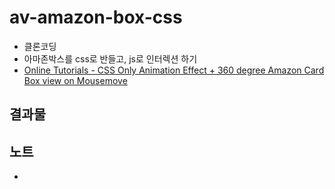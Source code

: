 # av-amazon-box-css

* 클론코딩
* 아마존박스를 css로 반들고, js로 인터렉션 하기
* [Online Tutorials - CSS Only Animation Effect + 360 degree Amazon Card Box view on Mousemove](https://www.youtube.com/watch?v=7UJ7J1lM2Bw&t=75s)

## 결과물

## 노트
*
